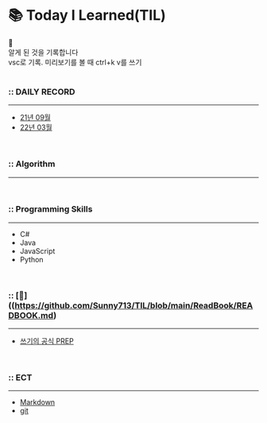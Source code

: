 # 📚 Today I Learned(TIL)

📝 <br>
알게 된 것을 기록합니다 <br>
vsc로 기록. 미리보기를 볼 때 ctrl+k v를 쓰기 <br> <br>

### :: DAILY RECORD
---
- [21년 09월](https://github.com/Sunny713/TIL/blob/main/Daily_Record/21_09.md)
- [22년 03월](https://github.com/Sunny713/TIL/blob/main/Daily_Record/22_03.md)

<br>

### :: Algorithm
---

<br> 

### :: Programming Skills
---
- C#
- Java
- JavaScript
- Python

<br>

### :: [📖]((https://github.com/Sunny713/TIL/blob/main/ReadBook/READBOOK.md)
---
- [쓰기의 공식 PREP](https://github.com/Sunny713/TIL/blob/main/ReadBook/READBOOK.md)


<br>

### :: ECT
---
- [Markdown](https://github.com/Sunny713/TIL/blob/main/Markdown.md)
- [git](https://github.com/Sunny713/TIL/blob/main/Git/git.md)
